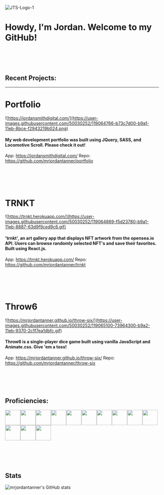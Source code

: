![JTS-Logo-1](https://user-images.githubusercontent.com/50030252/114729763-e6f2c800-9d05-11eb-9cb6-e6f499fae650.png)
# Howdy, I'm Jordan.  Welcome to my GitHub!

# &nbsp;
## Recent Projects: 
---
# Portfolio
![https://jordansmithdigital.com/](https://user-images.githubusercontent.com/50030252/119064766-b73c7d00-b9a1-11eb-8bce-f2943219b024.png)
#### My web development portfolio was built using JQuery, SASS, and Locomotive Scroll.  Please check it out!
App: https://jordansmithdigital.com/
Repo: https://github.com/mrjordantanner/portfolio
# &nbsp;

# TRNKT
![https://trnkt.herokuapp.com/](https://user-images.githubusercontent.com/50030252/119064869-f5d23780-b9a1-11eb-8887-63d9f9ced9c6.gif)
#### 'trnkt', an art gallery app that displays NFT artwork from the opensea.io API.  Users can browse randomly selected NFT's and save their favorites.  Built using React.js.
App: https://trnkt.herokuapp.com/
Repo: https://github.com/mrjordantanner/trnkt
# &nbsp;

# Throw6
![https://mrjordantanner.github.io/throw-six/](https://user-images.githubusercontent.com/50030252/119065100-73964300-b9a2-11eb-9370-2c1f7ea1dbfc.gif)
#### Throw6 is a single-player dice game built using vanilla JavaScript and Animate.css.  Give 'em a toss!
App: https://mrjordantanner.github.io/throw-six/
Repo: https://github.com/mrjordantanner/throw-six
# &nbsp;


## Proficiencies:
<img src="https://simpleicons.org/icons/html5.svg" height="50px" width="50px"><img src="https://simpleicons.org/icons/css3.svg" height="50px" width="50px"><img src="https://simpleicons.org/icons/javascript.svg" height="50px" width="50px"><img src="https://simpleicons.org/icons/node-dot-js.svg" height="50px" width="50px"><img src="https://simpleicons.org/icons/react.svg" height="50px" width="50px"><img src="https://simpleicons.org/icons/reactrouter.svg" height="50px" width="50px"><img src="https://simpleicons.org/icons/express.svg" height="50px" width="50px"><img src="https://simpleicons.org/icons/mongodb.svg" height="50px" width="50px"><img src="https://simpleicons.org/icons/python.svg" height="50px" width="50px"><img src="https://simpleicons.org/icons/django.svg" height="50px" width="50px"><img src="https://simpleicons.org/icons/unity.svg" height="50px" width="50px"><img src="https://simpleicons.org/icons/csharp.svg" height="50px" width="50px"><img src="https://simpleicons.org/icons/adobe.svg" height="50px" width="50px">

# &nbsp;
## Stats
![mrjordantanner's GitHub stats](https://github-readme-stats.vercel.app/api?username=mrjordantanner&show_icons=true&theme=tokyonight)


